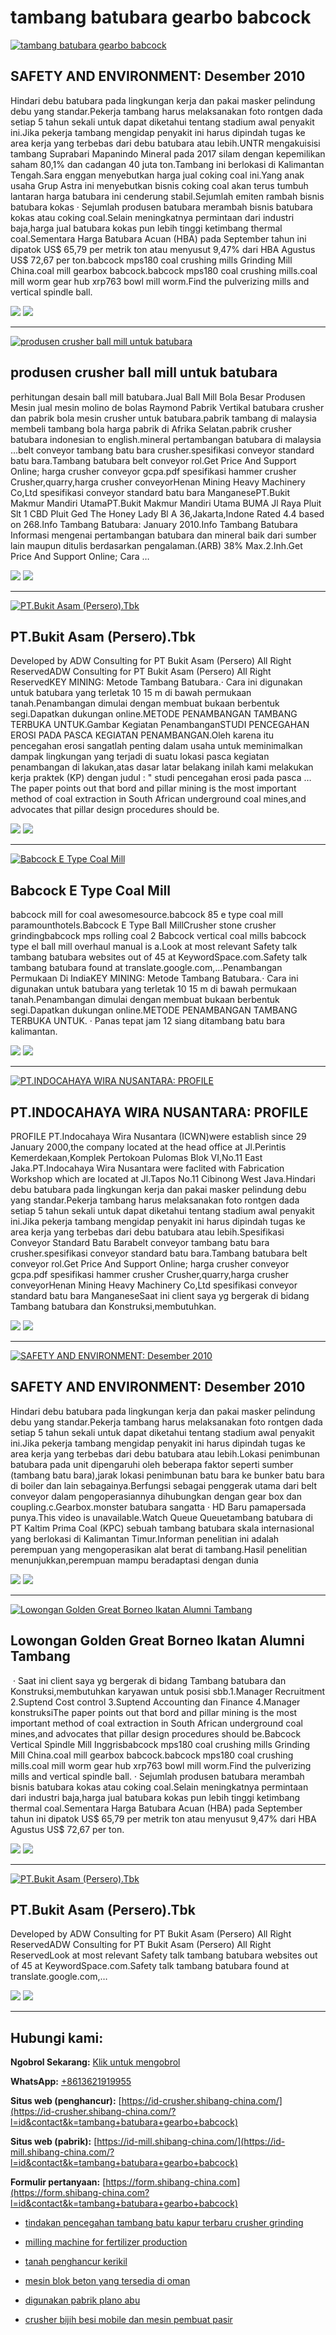 # tambang batubara gearbo babcock

<a href="https://swt.shibang-china.com/?l=id&img&k=tambang+batubara+gearbo+babcock" target="_blank">![tambang batubara gearbo babcock](http://static.shibang-china.com/all-800x300/695.jpg)</a>

## SAFETY AND ENVIRONMENT: Desember 2010
Hindari debu batubara pada lingkungan kerja dan pakai masker pelindung debu yang standar.Pekerja tambang harus melaksanakan foto rontgen dada setiap 5 tahun sekali untuk dapat diketahui tentang stadium awal penyakit ini.Jika pekerja tambang mengidap penyakit ini harus dipindah tugas ke area kerja yang terbebas dari debu batubara atau lebih.UNTR mengakuisisi tambang Suprabari Mapanindo Mineral pada 2017 silam dengan kepemilikan saham 80,1% dan cadangan 40 juta ton.Tambang ini berlokasi di Kalimantan Tengah.Sara enggan menyebutkan harga jual coking coal ini.Yang anak usaha Grup Astra ini menyebutkan bisnis coking coal akan terus tumbuh lantaran harga batubara ini cenderung stabil.Sejumlah emiten rambah bisnis batubara kokas&nbsp;&#0183;&#32;Sejumlah produsen batubara merambah bisnis batubara kokas atau coking coal.Selain meningkatnya permintaan dari industri baja,harga jual batubara kokas pun lebih tinggi ketimbang thermal coal.Sementara Harga Batubara Acuan (HBA) pada September tahun ini dipatok US$ 65,79 per metrik ton atau menyusut 9,47% dari HBA Agustus US$ 72,67 per ton.babcock mps180 coal crushing mills Grinding Mill China.coal mill gearbox babcock.babcock mps180 coal crushing mills.coal mill worm gear hub xrp763 bowl mill worm.Find the pulverizing mills and vertical spindle ball.


<a href="https://whatsapp.shibangsoft.com/WhatsApp.php" target="_blank" title="WhatsApp">![](http://static.shibang-china.com/icon/whatsapp.png)</a> <a href="https://swt.shibang-china.com/?l=id&icon&k=tambang+batubara+gearbo+babcock" target="_blank">![](http://static.shibang-china.com/icon/chat-id.png)</a>

---

<a href="https://swt.shibang-china.com/?l=id&img&k=tambang+batubara+gearbo+babcock" target="_blank">![produsen crusher ball mill untuk batubara](http://static.shibang-china.com/all-800x300/1155.jpg)</a>

## produsen crusher ball mill untuk batubara
perhitungan desain ball mill batubara.Jual Ball Mill Bola Besar Produsen Mesin jual mesin molino de bolas Raymond Pabrik Vertikal batubara crusher dan pabrik bola mesin crusher untuk batubara.pabrik tambang di malaysia membeli tambang bola harga pabrik di Afrika Selatan.pabrik crusher batubara indonesian to english.mineral pertambangan batubara di malaysia …belt conveyor tambang batu bara crusher.spesifikasi conveyor standard batu bara.Tambang batubara belt conveyor rol.Get Price And Support Online; harga crusher conveyor gcpa.pdf spesifikasi hammer crusher Crusher,quarry,harga crusher conveyorHenan Mining Heavy Machinery Co,Ltd spesifikasi conveyor standard batu bara ManganesePT.Bukit Makmur Mandiri UtamaPT.Bukit Makmur Mandiri Utama BUMA Jl Raya Pluit Slt 1 CBD Pluit Ged The Honey Lady Bl A 36,Jakarta,Indone Rated 4.4 based on 268.Info Tambang Batubara: January 2010.Info Tambang Batubara Informasi mengenai pertambangan batubara dan mineral baik dari sumber lain maupun ditulis berdasarkan pengalaman.(ARB) 38% Max.2.Inh.Get Price And Support Online; Cara …


<a href="https://whatsapp.shibangsoft.com/WhatsApp.php" target="_blank" title="WhatsApp">![](http://static.shibang-china.com/icon/whatsapp.png)</a> <a href="https://swt.shibang-china.com/?l=id&icon&k=tambang+batubara+gearbo+babcock" target="_blank">![](http://static.shibang-china.com/icon/chat-id.png)</a>

---

<a href="https://swt.shibang-china.com/?l=id&img&k=tambang+batubara+gearbo+babcock" target="_blank">![PT.Bukit Asam (Persero).Tbk](http://static.shibang-china.com/all-800x300/408.jpg)</a>

## PT.Bukit Asam (Persero).Tbk
Developed by ADW Consulting for PT Bukit Asam (Persero) All Right ReservedADW Consulting for PT Bukit Asam (Persero) All Right ReservedKEY MINING: Metode Tambang Batubara.&#183; Cara ini digunakan untuk batubara yang terletak 10 15 m di bawah permukaan tanah.Penambangan dimulai dengan membuat bukaan berbentuk segi.Dapatkan dukungan online.METODE PENAMBANGAN TAMBANG TERBUKA UNTUK.Gambar Kegiatan PenambanganSTUDI PENCEGAHAN EROSI PADA PASCA KEGIATAN PENAMBANGAN.Oleh karena itu pencegahan erosi sangatlah penting dalam usaha untuk meminimalkan dampak lingkungan yang terjadi di suatu lokasi pasca kegiatan penambangan di lakukan,atas dasar latar belakang inilah kami melakukan kerja praktek (KP) dengan judul : &quot; studi pencegahan erosi pada pasca …The paper points out that bord and pillar mining is the most important method of coal extraction in South African underground coal mines,and advocates that pillar design procedures should be.


<a href="https://whatsapp.shibangsoft.com/WhatsApp.php" target="_blank" title="WhatsApp">![](http://static.shibang-china.com/icon/whatsapp.png)</a> <a href="https://swt.shibang-china.com/?l=id&icon&k=tambang+batubara+gearbo+babcock" target="_blank">![](http://static.shibang-china.com/icon/chat-id.png)</a>

---

<a href="https://swt.shibang-china.com/?l=id&img&k=tambang+batubara+gearbo+babcock" target="_blank">![Babcock E Type Coal Mill](http://static.shibang-china.com/all-800x300/988.jpg)</a>

## Babcock E Type Coal Mill
babcock mill for coal awesomesource.babcock 85 e type coal mill paramounthotels.Babcock E Type Ball MillCrusher stone crusher grindingbabcock mps rolling coal 2 Babcock vertical coal mills babcock type el ball mill overhaul manual is a.Look at most relevant Safety talk tambang batubara websites out of 45 at KeywordSpace.com.Safety talk tambang batubara found at translate.google.com,…Penambangan Permukaan Di IndiaKEY MINING: Metode Tambang Batubara.&#183; Cara ini digunakan untuk batubara yang terletak 10 15 m di bawah permukaan tanah.Penambangan dimulai dengan membuat bukaan berbentuk segi.Dapatkan dukungan online.METODE PENAMBANGAN TAMBANG TERBUKA UNTUK.&nbsp;&#0183;&#32;Panas tepat jam 12 siang ditambang batu bara kalimantan.


<a href="https://whatsapp.shibangsoft.com/WhatsApp.php" target="_blank" title="WhatsApp">![](http://static.shibang-china.com/icon/whatsapp.png)</a> <a href="https://swt.shibang-china.com/?l=id&icon&k=tambang+batubara+gearbo+babcock" target="_blank">![](http://static.shibang-china.com/icon/chat-id.png)</a>

---

<a href="https://swt.shibang-china.com/?l=id&img&k=tambang+batubara+gearbo+babcock" target="_blank">![PT.INDOCAHAYA WIRA NUSANTARA: PROFILE](http://static.shibang-china.com/all-800x300/87.jpg)</a>

## PT.INDOCAHAYA WIRA NUSANTARA: PROFILE
PROFILE PT.Indocahaya Wira Nusantara (ICWN)were establish since 29 January 2000,the company located at the head office at Jl.Perintis Kemerdekaan,Komplek Pertokoan Pulomas Blok VI,No.11 East Jaka.PT.Indocahaya Wira Nusantara were faclited with Fabrication Workshop which are located at Jl.Tapos No.11 Cibinong West Java.Hindari debu batubara pada lingkungan kerja dan pakai masker pelindung debu yang standar.Pekerja tambang harus melaksanakan foto rontgen dada setiap 5 tahun sekali untuk dapat diketahui tentang stadium awal penyakit ini.Jika pekerja tambang mengidap penyakit ini harus dipindah tugas ke area kerja yang terbebas dari debu batubara atau lebih.Spesifikasi Conveyor Standard Batu Barabelt conveyor tambang batu bara crusher.spesifikasi conveyor standard batu bara.Tambang batubara belt conveyor rol.Get Price And Support Online; harga crusher conveyor gcpa.pdf spesifikasi hammer crusher Crusher,quarry,harga crusher conveyorHenan Mining Heavy Machinery Co,Ltd spesifikasi conveyor standard batu bara ManganeseSaat ini client saya yg bergerak di bidang Tambang batubara dan Konstruksi,membutuhkan.


<a href="https://whatsapp.shibangsoft.com/WhatsApp.php" target="_blank" title="WhatsApp">![](http://static.shibang-china.com/icon/whatsapp.png)</a> <a href="https://swt.shibang-china.com/?l=id&icon&k=tambang+batubara+gearbo+babcock" target="_blank">![](http://static.shibang-china.com/icon/chat-id.png)</a>

---

<a href="https://swt.shibang-china.com/?l=id&img&k=tambang+batubara+gearbo+babcock" target="_blank">![SAFETY AND ENVIRONMENT: Desember 2010](http://static.shibang-china.com/all-800x300/908.jpg)</a>

## SAFETY AND ENVIRONMENT: Desember 2010
Hindari debu batubara pada lingkungan kerja dan pakai masker pelindung debu yang standar.Pekerja tambang harus melaksanakan foto rontgen dada setiap 5 tahun sekali untuk dapat diketahui tentang stadium awal penyakit ini.Jika pekerja tambang mengidap penyakit ini harus dipindah tugas ke area kerja yang terbebas dari debu batubara atau lebih.Lokasi penimbunan batubara pada unit dipengaruhi oleh beberapa faktor seperti sumber (tambang batu bara),jarak lokasi penimbunan batu bara ke bunker batu bara di boiler dan lain sebagainya.Berfungsi sebagai penggerak utama dari belt conveyor dalam pengoperasiannya dihubungkan dengan gear box dan coupling.c.Gearbox.monster batubara sangatta&nbsp;&#0183;&#32;HD Baru pamapersada punya.This video is unavailable.Watch Queue Queuetambang batubara di PT Kaltim Prima Coal (KPC) sebuah tambang batubara skala internasional yang berlokasi di Kalimantan Timur.Informan penelitian ini adalah perempuan yang mengoperasikan alat berat di tambang.Hasil penelitian menunjukkan,perempuan mampu beradaptasi dengan dunia


<a href="https://whatsapp.shibangsoft.com/WhatsApp.php" target="_blank" title="WhatsApp">![](http://static.shibang-china.com/icon/whatsapp.png)</a> <a href="https://swt.shibang-china.com/?l=id&icon&k=tambang+batubara+gearbo+babcock" target="_blank">![](http://static.shibang-china.com/icon/chat-id.png)</a>

---

<a href="https://swt.shibang-china.com/?l=id&img&k=tambang+batubara+gearbo+babcock" target="_blank">![Lowongan Golden Great Borneo Ikatan Alumni Tambang](http://static.shibang-china.com/all-800x300/118.jpg)</a>

## Lowongan Golden Great Borneo Ikatan Alumni Tambang
&nbsp;&#0183;&#32;Saat ini client saya yg bergerak di bidang Tambang batubara dan Konstruksi,membutuhkan karyawan untuk posisi sbb.1.Manager Recruitment 2.Suptend Cost control 3.Suptend Accounting dan Finance 4.Manager konstruksiThe paper points out that bord and pillar mining is the most important method of coal extraction in South African underground coal mines,and advocates that pillar design procedures should be.Babcock Vertical Spindle Mill Inggrisbabcock mps180 coal crushing mills Grinding Mill China.coal mill gearbox babcock.babcock mps180 coal crushing mills.coal mill worm gear hub xrp763 bowl mill worm.Find the pulverizing mills and vertical spindle ball.&nbsp;&#0183;&#32;Sejumlah produsen batubara merambah bisnis batubara kokas atau coking coal.Selain meningkatnya permintaan dari industri baja,harga jual batubara kokas pun lebih tinggi ketimbang thermal coal.Sementara Harga Batubara Acuan (HBA) pada September tahun ini dipatok US$ 65,79 per metrik ton atau menyusut 9,47% dari HBA Agustus US$ 72,67 per ton.


<a href="https://whatsapp.shibangsoft.com/WhatsApp.php" target="_blank" title="WhatsApp">![](http://static.shibang-china.com/icon/whatsapp.png)</a> <a href="https://swt.shibang-china.com/?l=id&icon&k=tambang+batubara+gearbo+babcock" target="_blank">![](http://static.shibang-china.com/icon/chat-id.png)</a>

---

<a href="https://swt.shibang-china.com/?l=id&img&k=tambang+batubara+gearbo+babcock" target="_blank">![PT.Bukit Asam (Persero).Tbk](http://static.shibang-china.com/all-800x300/361.jpg)</a>

## PT.Bukit Asam (Persero).Tbk
Developed by ADW Consulting for PT Bukit Asam (Persero) All Right ReservedADW Consulting for PT Bukit Asam (Persero) All Right ReservedLook at most relevant Safety talk tambang batubara websites out of 45 at KeywordSpace.com.Safety talk tambang batubara found at translate.google.com,…

<a href="https://whatsapp.shibangsoft.com/WhatsApp.php" target="_blank" title="WhatsApp">![](http://static.shibang-china.com/icon/whatsapp.png)</a> <a href="https://swt.shibang-china.com/?l=id&icon&k=tambang+batubara+gearbo+babcock" target="_blank">![](http://static.shibang-china.com/icon/chat-id.png)</a>

---
## Hubungi kami:

**Ngobrol Sekarang:** [Klik untuk mengobrol](https://swt.shibang-china.com?l=id&contact&k=tambang+batubara+gearbo+babcock)

**WhatsApp:**  [+8613621919955](https://whatsapp.shibangsoft.com/WhatsApp.php)

**Situs web (penghancur):** [https://id-crusher.shibang-china.com/](https://id-crusher.shibang-china.com/?l=id&contact&k=tambang+batubara+gearbo+babcock)

**Situs web (pabrik):** [https://id-mill.shibang-china.com/](https://id-mill.shibang-china.com/?l=id&contact&k=tambang+batubara+gearbo+babcock)

**Formulir pertanyaan:** [https://form.shibang-china.com](https://form.shibang-china.com?l=id&contact&k=tambang+batubara+gearbo+babcock)

* [tindakan pencegahan tambang batu kapur terbaru crusher grinding](../48/tindakan%20pencegahan%20tambang%20batu%20kapur%20terbaru%20crusher%20grinding.md)

* [milling machine for fertilizer production](../43/milling%20machine%20for%20fertilizer%20production.md)

* [tanah penghancur kerikil](../49/tanah%20penghancur%20kerikil.md)

* [mesin blok beton yang tersedia di oman](../45/mesin%20blok%20beton%20yang%20tersedia%20di%20oman.md)

* [digunakan pabrik plano abu](../49/digunakan%20pabrik%20plano%20abu.md)

* [crusher bijih besi mobile dan mesin pembuat pasir](../49/crusher%20bijih%20besi%20mobile%20dan%20mesin%20pembuat%20pasir.md)